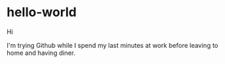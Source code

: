 # hello-world
Hi

I'm trying Github while I spend my last minutes at work before leaving to home and having diner.
